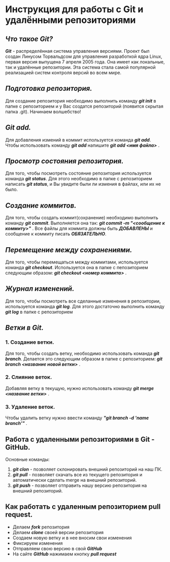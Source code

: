 # **Инструкция для работы с Git и удалёнными репозиториями**

## *Что такое Git?*
***Git*** - распределённая система управления версиями. Проект был создан Линусом Торвальдсом для управления разработкой ядра Linux, первая версия выпущена 7 апреля 2005 года. Она имеет как локальные, так и удалённые репозитории. Эта система стала самой популярной реализацией систем контроля версий во всем мире.

## *Подготовка репозитория.*
Для создание репозитория необходимо выполнить команду ***git init***  в папке с репозиторием и у Вас создатся репозиторий (появится скрытая папка .git). Начинаем волшебство!

## *Git add.*
Для добавления измений в коммит используется команда ***git add***. Чтобы использовать команду ***git add*** напишите ***git add <имя файла>*** .

## *Просмотр состояния репозитория.*
Для того, чтобы посмотреть состояние репозитория используется команда ***git status***. Для этого необходимо в папке с репозиторием написать ***git status***, и Вы увидите были ли измения в файлах, или их не было.

## *Создание коммитов.*
Для того, чтобы создать коммит(сохранение) необходимо выполнить команду ***git commit***. Выполняется она так: ***git commit -m "<сообщение к коммиту>"*** . Все файлы для коммита должны быть ***ДОБАВЛЕНЫ*** и сообщение к коммиту писать ***ОБЯЗАТЕЛЬНО***.

## *Перемещение между сохранениями.*
Для того, чтобы перемещаться между коммитами, используется команда ***git checkout***. Используется она в папке с пепозиторием следующим образом: ***git checkout <номер коммита>*** .

## *Журнал изменений.*
Для того, чтобы посмотреть все сделанные изменения в репозитории, используется команда ***git log***. Для этого достаточно выполнить команду ***git log*** в папке с репозиторием

## *Ветки в Git.*
### 1. Создание ветки.
Для того, чтобы создать ветку, необходимо использовать команда ***git branch***. Делается это следующим образом в папке с репозиторием: ***git branch <название новой ветки>*** .

 ### 2. Слияние веток.
Добавляя ветку в текущую, нужно использовать команду ***git merge <название ветки>*** .

### 3. Удаление веток.
Чтобы удалить ветку нужно ввести команду ***"git branch -d 'name branch'"*** .

## Работа с удаленными репозиториями в Git - GitHub.
Основные команды:
1. ***git clon*** - позволяет склонировать внешний репозиторий на наш ПК.
2. ***git pull*** - позволяет скачать все из текущего репозитория и автоматически сделать merge на внешний репозиторий.
3. ***git push*** - позволяет отправить нашу версию репозитория на внешний репозиторий.

## Как работать с удаленным репозиторием pull request.
* Делаем ***fork*** репозитория
* Делаем ***clone*** своей версии репозитория
* Создаем новую ветку и в нее вносим свои изменения
* Фиксируем изменения
* Отправляем свою версию в свой ***GitHub***
* На сайте ***GitHub*** нажимаем кнопку ***pull request***


